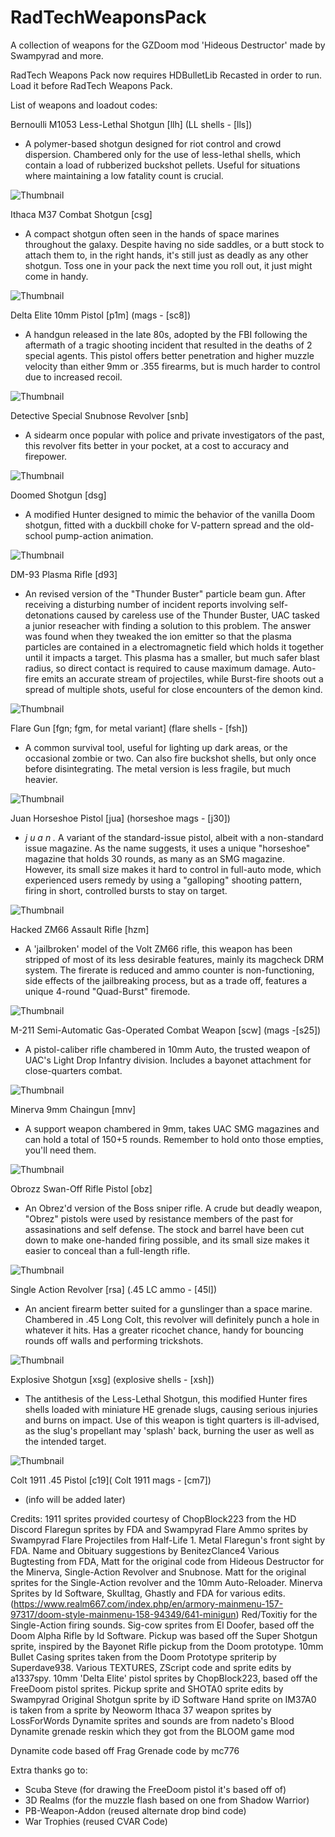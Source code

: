# RadTechWeaponsPack

A collection of weapons for the GZDoom mod 'Hideous Destructor' made by Swampyrad and more.

RadTech Weapons Pack now requires HDBulletLib Recasted in order to run. Load it before RadTech Weapons Pack.

List of weapons and loadout codes:

 Bernoulli M1053 Less-Lethal Shotgun [llh] (LL shells - [lls])

- A polymer-based shotgun designed for riot control and crowd dispersion.
     Chambered only for the use of less-lethal shells, which contain
     a load of rubberized buckshot pellets. Useful for situations where
     maintaining a low fatality count is crucial.

![Thumbnail](https://github.com/Gay-Snake-Squad/RTWP-ImageHosting/blob/main/Screenshots/lesslethalhunter.png)

Ithaca M37 Combat Shotgun [csg]

- A compact shotgun often seen in the hands of space marines throughout the galaxy.
     Despite having no side saddles, or a butt stock to attach them to, in the right
     hands, it's still just as deadly as any other shotgun. Toss one in your pack the
     next time you roll out, it just might come in handy.

![Thumbnail](https://github.com/Gay-Snake-Squad/RTWP-ImageHosting/blob/main/Screenshots/combatshotgun.png)

Delta Elite 10mm Pistol [p1m] (mags - [sc8])

- A handgun released in the late 80s, adopted by the FBI following
     the aftermath of a tragic shooting incident that resulted in the
     deaths of 2 special agents. This pistol offers better penetration
     and higher muzzle velocity than either 9mm or .355 firearms, but
     is much harder to control due to increased recoil.

![Thumbnail](https://github.com/Gay-Snake-Squad/RTWP-ImageHosting/blob/main/Screenshots/deltaelite.png)

Detective Special Snubnose Revolver [snb]

- A sidearm once popular with police and private investigators of
     the past, this revolver fits better in your pocket, at a cost to
     accuracy and firepower.

![Thumbnail](https://github.com/Gay-Snake-Squad/RTWP-ImageHosting/blob/main/Screenshots/snubnoserevolver.png)

Doomed Shotgun [dsg]

- A modified Hunter designed to mimic the behavior of the vanilla
     Doom shotgun, fitted with a duckbill choke for V-pattern spread
     and the old-school pump-action animation.

![Thumbnail](https://github.com/Gay-Snake-Squad/RTWP-ImageHosting/blob/main/Screenshots/doomedhunter.png)

DM-93 Plasma Rifle [d93]

- An revised version of the "Thunder Buster" particle beam gun. After
    receiving a disturbing number of incident reports involving self-
    detonations caused by careless use of the Thunder Buster, UAC tasked
    a junior reseacher with finding a solution to this problem. The answer
    was found when they tweaked the ion emitter so that the plasma particles
    are contained in a electromagnetic field which holds it together until
    it impacts a target. This plasma has a smaller, but much safer blast
    radius, so direct contact is required to cause maximum damage. Auto-fire
    emits an accurate stream of projectiles, while Burst-fire shoots out a
    spread of multiple shots, useful for close encounters of the demon kind.

![Thumbnail](https://github.com/Gay-Snake-Squad/RTWP-ImageHosting/blob/main/Screenshots/dm93.png)

Flare Gun [fgn; fgm, for metal variant] (flare shells - [fsh])

- A common survival tool, useful for lighting up dark areas,
     or the occasional zombie or two. Can also fire buckshot shells,
     but only once before disintegrating. The metal version is less
     fragile, but much heavier.

![Thumbnail](https://github.com/Gay-Snake-Squad/RTWP-ImageHosting/blob/main/Screenshots/flareguns.png)

Juan Horseshoe Pistol [jua] (horseshoe mags - [j30])

- *j u a n .* A variant of the standard-issue pistol, albeit with a
non-standard issue magazine. As the name suggests, it uses a unique
"horseshoe" magazine that holds 30 rounds, as many as an SMG magazine.
However, its small size makes it hard to control in full-auto mode,
which experienced users remedy by using a "galloping" shooting pattern,
firing in short, controlled bursts to stay on target.

![Thumbnail](https://github.com/Gay-Snake-Squad/RTWP-ImageHosting/blob/main/Screenshots/juanpistol.png)

Hacked ZM66 Assault Rifle [hzm]

- A 'jailbroken' model of the Volt ZM66 rifle, this weapon has been
     stripped of most of its less desirable features, mainly its
     magcheck DRM system. The firerate is reduced and ammo counter is
     non-functioning, side effects of the jailbreaking process, but as
     a trade off, features a unique 4-round "Quad-Burst" firemode.

![Thumbnail](https://github.com/Gay-Snake-Squad/RTWP-ImageHosting/blob/main/Screenshots/hackedzm66.png)

M-211 Semi-Automatic Gas-Operated Combat Weapon [scw] (mags -[s25])

- A pistol-caliber rifle chambered in 10mm Auto, the trusted weapon
     of UAC's Light Drop Infantry division. Includes a bayonet attachment
     for close-quarters combat.

![Thumbnail](https://github.com/Gay-Snake-Squad/RTWP-ImageHosting/blob/main/Screenshots/m211sigcow.png)

Minerva 9mm Chaingun [mnv]

- A support weapon chambered in 9mm, takes UAC SMG magazines and can
     hold a total of 150+5 rounds. Remember to hold onto those empties,
     you'll need them.

![Thumbnail](https://github.com/Gay-Snake-Squad/RTWP-ImageHosting/blob/main/Screenshots/minerva9mmchaingun.png)

Obrozz Swan-Off Rifle Pistol [obz]

- An Obrez'd version of the Boss sniper rifle. A crude but deadly weapon, "Obrez" pistols were used by resistance members of the past for assasinations and self defense. The stock and barrel have been cut down to make one-handed firing possible, and its small size makes it easier to conceal than a full-length rifle.

![Thumbnail](https://github.com/Gay-Snake-Squad/RTWP-ImageHosting/blob/main/Screenshots/obrozzsawedoffboss.png)

Single Action Revolver [rsa] (.45 LC ammo - [45l])

- An ancient firearm better suited for a gunslinger than a space marine.
     Chambered in .45 Long Colt, this revolver will definitely punch a hole
     in whatever it hits. Has a greater ricochet chance, handy for bouncing
     rounds off walls and performing trickshots.

![Thumbnail](https://github.com/Gay-Snake-Squad/RTWP-ImageHosting/blob/main/Screenshots/singleactionrevolver.png)

Explosive Shotgun [xsg] (explosive shells - [xsh])

- The antithesis of the Less-Lethal Shotgun, this modified Hunter fires
 shells loaded with miniature HE grenade slugs, causing serious injuries
 and burns on impact. Use of this weapon is tight quarters is ill-advised,
 as the slug's propellant may 'splash' back, burning the user as well as
 the intended target.

![Thumbnail](https://github.com/Gay-Snake-Squad/RTWP-ImageHosting/blob/main/Screenshots/explosiveshotgun.png)

Colt 1911 .45 Pistol [c19]( Colt 1911 mags - [cm7])
- (info will be added later)

Credits:
1911 sprites provided courtesy of ChopBlock223 from the HD Discord
Flaregun sprites by FDA and Swampyrad
Flare Ammo sprites by Swampyrad
Flare Projectiles from Half-Life 1.
Metal Flaregun's front sight by FDA.
Name and Obituary suggestions by BenitezClance4
Various Bugtesting from FDA,
Matt for the original code from Hideous Destructor for the Minerva, Single-Action Revolver and Snubnose.
Matt for the original sprites for the Single-Action revolver and the 10mm Auto-Reloader.
Minerva Sprites by Id Software, Skulltag, Ghastly and FDA for various edits. (<https://www.realm667.com/index.php/en/armory-mainmenu-157-97317/doom-style-mainmenu-158-94349/641-minigun>)
Red/Toxitiy for the Single-Action firing sounds.
Sig-cow sprites from El Doofer, based off the Doom Alpha Rifle by Id Software. Pickup was based off the Super Shotgun sprite, inspired by the Bayonet Rifle pickup from the Doom prototype.
10mm Bullet Casing sprites taken from the Doom Prototype spriterip by Superdave938.
Various TEXTURES, ZScript code and sprite edits by a1337spy.
10mm 'Delta Elite' pistol sprites by ChopBlock223, based off the FreeDoom pistol sprites.
Pickup sprite and SHOTA0 sprite edits by Swampyrad
Original Shotgun sprite by iD Software
Hand sprite on IM37A0 is taken from a sprite by Neoworm
Ithaca 37 weapon sprites by LossForWords
Dynamite sprites and sounds are from
nadeto's Blood Dynamite grenade reskin
which they got from the BLOOM game mod

Dynamite code based off Frag Grenade code by mc776

Extra thanks go to:

- Scuba Steve (for drawing the FreeDoom pistol it's based off of)
- 3D Realms (for the muzzle flash based on one from Shadow Warrior)
- PB-Weapon-Addon (reused alternate drop bind code)
- War Trophies (reused CVAR Code)
